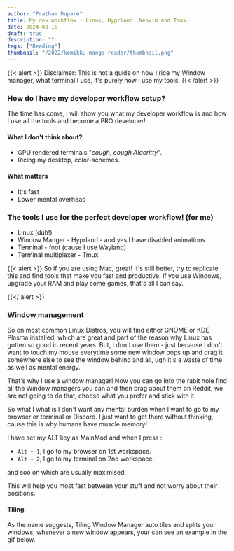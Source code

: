 ```yaml
---
author: "Pratham Dupare"
title: My dev workflow - Linux, Hyprland ,Neovim and Tmux.
date: 2024-08-16
draft: true
description: ""
tags: ["Reading"]
thumbnail: "/2022/komikku-manga-reader/thumbnail.png"
---
```


{{< alert >}}
Disclaimer: This is not a guide on how I rice my Window manager, what terminal I use, it's purely how I use my tools.
{{< /alert >}}

### How do I have my developer workflow setup?

The time has come, I will show you what my developer workflow is and how I use all the tools and become a PRO developer!

#### What I don't think about?

- GPU rendered terminals "_cough, cough Alacritty_".
- Ricing my desktop, color-schemes.

#### What matters

- It's fast
- Lower mental overhead

### The tools I use for the perfect developer workflow! (for me)

- Linux (duh!)
- Window Manger - Hyprland - and yes I have disabled animations.
- Terminal - foot (cause I use Wayland)
- Terminal multiplexer - Tmux

{{< alert >}}
So if you are using Mac, great! It's still better, try to replicate this and find tools that make you fast and productive.
If you use Windows, upgrade your RAM and play some games, that's all I can say.

{{</ alert >}}

### Window management

So on most common Linux Distros, you will find either GNOME or KDE Plasma installed, which are great and part of the reason why Linux has gotten so good in recent years. But, I don't use them - just because I don't want to touch my mouse everytime some new window pops up and drag it somewhere else to see the window behind and all, ugh it's a waste of time as well as mental energy.

That's why I use a window manager!
Now you can go into the rabit hole find all the Window managers you can and then brag about them on Reddit, we are not going to do that, choose what you prefer and stick with it.

So what I what is I don't want any mental burden when I want to go to my browser or terminal or Discord. I just want to get there without thinking, cause this is why humans have muscle memory!

I have set my ALT key as MainMod and when I press :

- `Alt + 1`, I go to my browser on 1st workspace.
- `Alt + 2`, I go to my terminal on 2nd workspace.

and soo on which are usually maximised.

This will help you most fast between your stuff and not worry about their positions.

#### Tiling

As the name suggests, Tiling Window Manager auto tiles and splits your windows, whenever a new window appears, your can see an example in the gif below.

